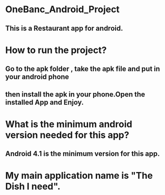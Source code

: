 # OneBanc_Android_Project
## This is a Restaurant app for android.
# How to run the project?
## Go to the apk folder , take the apk file and put in your android phone
## then install the apk in your phone.Open the  installed App and Enjoy.

# What is the minimum android version needed for this app?
## Android 4.1 is the minimum version for this app.

# My main application name is "The Dish I need".
